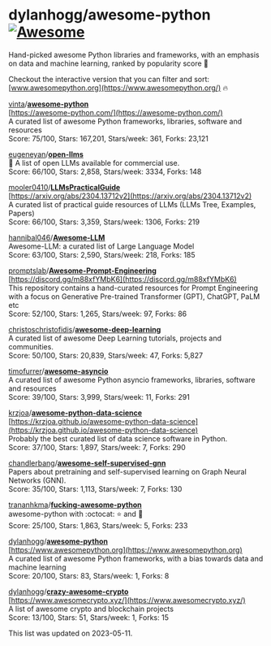 # dylanhogg/awesome-python  [![Awesome](https://awesome.re/badge.svg)](https://awesome.re)  

Hand-picked awesome Python libraries and frameworks, 
with an emphasis on data and machine learning, ranked by popularity score 🐍  

Checkout the interactive version that you can filter and sort: 
[www.awesomepython.org](https://www.awesomepython.org/) 🔥  


<a href="https://github.com/vinta)">vinta</a>/<b><a href="https://github.com/vinta/awesome-python">awesome-python</a></b>  
[https://awesome-python.com/](https://awesome-python.com/)  
A curated list of awesome Python frameworks, libraries, software and resources  
Score: 75/100, Stars: 167,201, Stars/week: 361, Forks: 23,121  


<a href="https://github.com/eugeneyan)">eugeneyan</a>/<b><a href="https://github.com/eugeneyan/open-llms">open-llms</a></b>  
🤖 A list of open LLMs available for commercial use.  
Score: 66/100, Stars: 2,858, Stars/week: 3334, Forks: 148  


<a href="https://github.com/mooler0410)">mooler0410</a>/<b><a href="https://github.com/mooler0410/llmspracticalguide">LLMsPracticalGuide</a></b>  
[https://arxiv.org/abs/2304.13712v2](https://arxiv.org/abs/2304.13712v2)  
A curated list of practical guide resources of LLMs (LLMs Tree, Examples, Papers)  
Score: 66/100, Stars: 3,359, Stars/week: 1306, Forks: 219  


<a href="https://github.com/hannibal046)">hannibal046</a>/<b><a href="https://github.com/hannibal046/awesome-llm">Awesome-LLM</a></b>  
Awesome-LLM: a curated list of Large Language Model  
Score: 63/100, Stars: 2,590, Stars/week: 218, Forks: 185  


<a href="https://github.com/promptslab)">promptslab</a>/<b><a href="https://github.com/promptslab/awesome-prompt-engineering">Awesome-Prompt-Engineering</a></b>  
[https://discord.gg/m88xfYMbK6](https://discord.gg/m88xfYMbK6)  
This repository contains a hand-curated resources for Prompt Engineering with a focus on Generative Pre-trained Transformer (GPT), ChatGPT, PaLM etc   
Score: 52/100, Stars: 1,265, Stars/week: 97, Forks: 86  


<a href="https://github.com/christoschristofidis)">christoschristofidis</a>/<b><a href="https://github.com/christoschristofidis/awesome-deep-learning">awesome-deep-learning</a></b>  
A curated list of awesome Deep Learning tutorials, projects and communities.  
Score: 50/100, Stars: 20,839, Stars/week: 47, Forks: 5,827  


<a href="https://github.com/timofurrer)">timofurrer</a>/<b><a href="https://github.com/timofurrer/awesome-asyncio">awesome-asyncio</a></b>  
A curated list of awesome Python asyncio frameworks, libraries, software and resources  
Score: 39/100, Stars: 3,999, Stars/week: 11, Forks: 291  


<a href="https://github.com/krzjoa)">krzjoa</a>/<b><a href="https://github.com/krzjoa/awesome-python-data-science">awesome-python-data-science</a></b>  
[https://krzjoa.github.io/awesome-python-data-science](https://krzjoa.github.io/awesome-python-data-science)  
Probably the best curated list of data science software in Python.  
Score: 37/100, Stars: 1,897, Stars/week: 7, Forks: 290  


<a href="https://github.com/chandlerbang)">chandlerbang</a>/<b><a href="https://github.com/chandlerbang/awesome-self-supervised-gnn">awesome-self-supervised-gnn</a></b>  
Papers about pretraining and self-supervised learning on Graph Neural Networks (GNN).  
Score: 35/100, Stars: 1,113, Stars/week: 7, Forks: 130  


<a href="https://github.com/trananhkma)">trananhkma</a>/<b><a href="https://github.com/trananhkma/fucking-awesome-python">fucking-awesome-python</a></b>  
awesome-python with :octocat: :star: and :fork_and_knife:  
Score: 25/100, Stars: 1,863, Stars/week: 5, Forks: 233  


<a href="https://github.com/dylanhogg)">dylanhogg</a>/<b><a href="https://github.com/dylanhogg/awesome-python">awesome-python</a></b>  
[https://www.awesomepython.org](https://www.awesomepython.org)  
A curated list of awesome Python frameworks, with a bias towards data and machine learning  
Score: 20/100, Stars: 83, Stars/week: 1, Forks: 8  


<a href="https://github.com/dylanhogg)">dylanhogg</a>/<b><a href="https://github.com/dylanhogg/crazy-awesome-crypto">crazy-awesome-crypto</a></b>  
[https://www.awesomecrypto.xyz/](https://www.awesomecrypto.xyz/)  
A list of awesome crypto and blockchain projects  
Score: 13/100, Stars: 51, Stars/week: 1, Forks: 15  


This list was updated on 2023-05-11.
